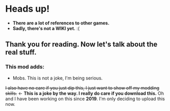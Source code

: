 # Heads up!
- **There are a lot of references to other games.**
- **Sadly, there's not a WIKI yet.** :(
## Thank you for reading. Now let's talk about the real stuff.
### This mod adds:
- Mobs. This is not a joke, I'm being serious.

~~I also have no care if you just dip this, I just want to show off my modding skills.~~ <- **This is a joke by the way. I really do care if you download this.** Oh and I have been working on this since **2019**. I'm only deciding to upload this now.

